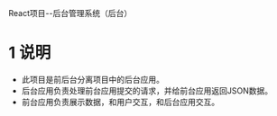 React项目--后台管理系统（后台）

# 1 说明

* 此项目是前后台分离项目中的后台应用。
* 后台应用负责处理前台应用提交的请求，并给前台应用返回JSON数据。
* 前台应用负责展示数据，和用户交互，和后台应用交互。

